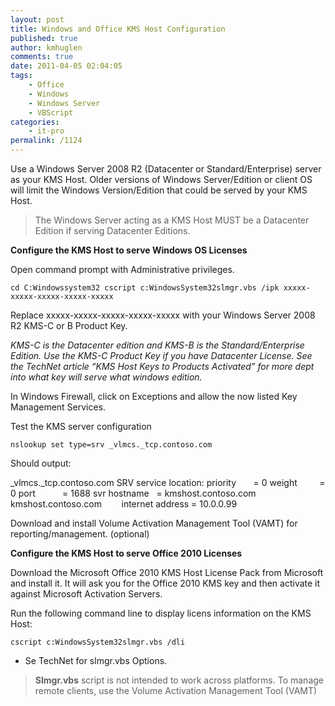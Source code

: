```yaml
---
layout: post
title: Windows and Office KMS Host Configuration
published: true
author: kmhuglen
comments: true
date: 2011-04-05 02:04:05
tags:
    - Office
    - Windows
    - Windows Server
    - VBScript
categories:
    - it-pro
permalink: /1124
---
```

Use a Windows Server 2008 R2 (Datacenter or Standard/Enterprise) server as your KMS Host. Older versions of Windows Server/Edition or client OS will limit the Windows Version/Edition that could be served by your KMS Host.

> The Windows Server acting as a KMS Host MUST be a Datacenter Edition if serving Datacenter Editions.

**Configure the KMS Host to serve Windows OS Licenses**

Open command prompt with Administrative privileges.

`cd C:Windowssystem32
cscript c:WindowsSystem32slmgr.vbs /ipk xxxxx-xxxxx-xxxxx-xxxxx-xxxxx`

Replace xxxxx-xxxxx-xxxxx-xxxxx-xxxxx with your Windows Server 2008 R2 KMS-C or B Product Key.

_KMS-C is the Datacenter edition and KMS-B is the Standard/Enterprise Edition. Use the KMS-C Product Key if you have Datacenter License. See the TechNet article &#8220;KMS Host Keys to Products Activated&#8221; for more dept into what key will serve what windows edition._

In Windows Firewall, click on Exceptions and allow the now listed Key Management Services.

Test the KMS server configuration

`nslookup
set type=srv
_vlmcs._tcp.contoso.com`

Should output:

_vlmcs._tcp.contoso.com         SRV service location:
          priority       = 0
          weight         = 0
          port           = 1688
          svr hostname   = kmshost.contoso.com
kmshost.contoso.com        internet address = 10.0.0.99

Download and install Volume Activation Management Tool (VAMT) for reporting/management. (optional)

**Configure the KMS Host to serve Office 2010 Licenses**

Download the Microsoft Office 2010 KMS Host License Pack from Microsoft and install it. It will ask you for the Office 2010 KMS key and then activate it against Microsoft Activation Servers.

Run the following command line to display licens information on the KMS Host:

`cscript c:WindowsSystem32slmgr.vbs /dli`

  * Se TechNet for slmgr.vbs Options.

> **Slmgr.vbs** script is not intended to work across platforms. To manage remote clients, use the Volume Activation Management Tool (VAMT)